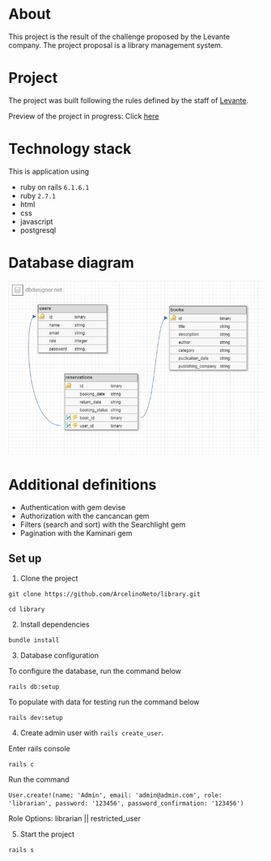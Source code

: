 # About
This project is the result of the challenge proposed by the Levante company.
The project proposal is a library management system.

# Project
The project was built following the rules defined by the staff of [Levante](https://gist.github.com/caioagiani/66b26f85ab6db506fecb9a90a04389f7).

Preview of the project in progress:
Click [here](https://www.loom.com/share/9329ecca9c4048ba8ee99243433a66a0)

# Technology stack
This is application using 
- ruby on rails ``6.1.6.1``
- ruby ``2.7.1``
- html
- css
- javascript
- postgresql

# Database diagram
![library](https://github.com/ArcelinoNeto/library/blob/master/library.png)

# Additional definitions
- Authentication with gem devise
- Authorization with the cancancan gem
- Filters (search and sort) with the Searchlight gem
- Pagination with the Kaminari gem

## Set up

1. Clone the project
```
git clone https://github.com/ArcelinoNeto/library.git
```
```
cd library
```
2. Install dependencies
``` 
bundle install
``` 

3. Database configuration 

To configure the database, run the command below
```
rails db:setup
```
To populate with data for testing run the command below
```
rails dev:setup
```
4. Create admin user with `rails create_user`.

Enter rails console

```
rails c
```

Run the command

```
User.create!(name: 'Admin', email: 'admin@admin.com', role: 'librarian', password: '123456', password_confirmation: '123456')
```
Role Options:
librarian || restricted_user

5. Start the project
```
rails s
```
